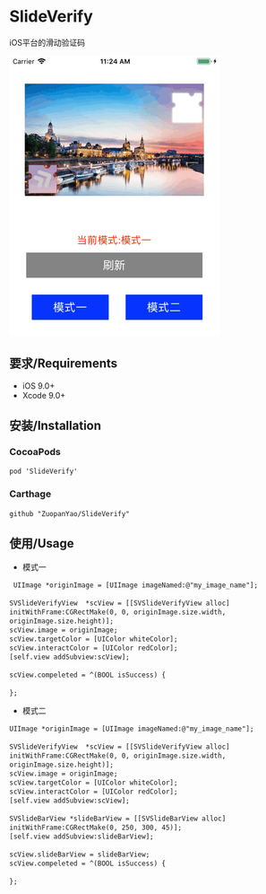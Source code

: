 # SlideVerify

iOS平台的滑动验证码

![](SlideVerify.gif)

## 要求/Requirements
- iOS 9.0+
- Xcode 9.0+

## 安装/Installation

### CocoaPods
```
pod 'SlideVerify'
```

### Carthage
```
github "ZuopanYao/SlideVerify"
```

## 使用/Usage
- 模式一

```
 UIImage *originImage = [UIImage imageNamed:@"my_image_name"];
    
SVSlideVerifyView  *scView = [[SVSlideVerifyView alloc] initWithFrame:CGRectMake(0, 0, originImage.size.width, originImage.size.height)];
scView.image = originImage;
scView.targetColor = [UIColor whiteColor];
scView.interactColor = [UIColor redColor];
[self.view addSubview:scView];
    
scView.compeleted = ^(BOOL isSuccess) {
    
};
```

- 模式二

```
UIImage *originImage = [UIImage imageNamed:@"my_image_name"];
    
SVSlideVerifyView  *scView = [[SVSlideVerifyView alloc] initWithFrame:CGRectMake(0, 0, originImage.size.width, originImage.size.height)];
scView.image = originImage;
scView.targetColor = [UIColor whiteColor];
scView.interactColor = [UIColor redColor];
[self.view addSubview:scView];

SVSlideBarView *slideBarView = [[SVSlideBarView alloc] initWithFrame:CGRectMake(0, 250, 300, 45)];
[self.view addSubview:slideBarView];
 
scView.slideBarView = slideBarView;
scView.compeleted = ^(BOOL isSuccess) {
    
};

```